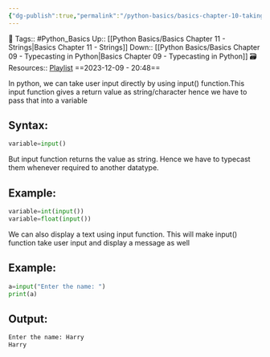```yaml
---
{"dg-publish":true,"permalink":"/python-basics/basics-chapter-10-taking-user-input/","dgPassFrontmatter":true,"noteIcon":"1","created":"2023-12-09T20:48:32.218+05:30","updated":"2023-12-18T20:43:54.461+05:30"}
---
```


🧶 Tags:: #Python_Basics 
Up:: [[Python Basics/Basics Chapter 11 - Strings\|Basics Chapter 11 - Strings]]
Down:: [[Python Basics/Basics Chapter 09 - Typecasting in Python\|Basics Chapter 09 - Typecasting in Python]]
🗃 Resources:: [Playlist](https://www.youtube.com/playlist?list=PLu0W_9lII9agwh1XjRt242xIpHhPT2llg)
==2023-12-09 - 20:48==

In python, we can take user input directly by using input() function.This input function gives a return value as string/character hence we have to pass that into a variable
## Syntax:
```python
variable=input()
```
But input function returns the value as string. Hence we have to typecast them whenever required to another datatype.
## Example:
```python
variable=int(input())
variable=float(input())
```
We can also display a text using input function. This will make input() function take user input and display a message as well
## Example:
```python
a=input("Enter the name: ")
print(a)
```
## Output:
```python
Enter the name: Harry
Harry
```